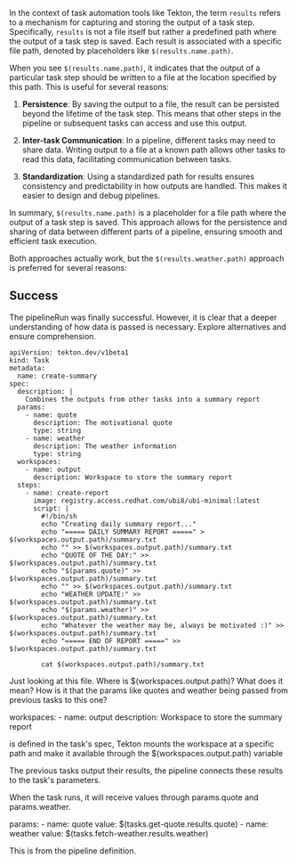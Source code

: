 In the context of task automation tools like Tekton, the term `results` refers to a mechanism for capturing and storing the output of a task step. Specifically, `results` is not a file itself but rather a predefined path where the output of a task step is saved. Each result is associated with a specific file path, denoted by placeholders like `$(results.name.path)`.

When you see `$(results.name.path)`, it indicates that the output of a particular task step should be written to a file at the location specified by this path. This is useful for several reasons:

1. **Persistence**: By saving the output to a file, the result can be persisted beyond the lifetime of the task step. This means that other steps in the pipeline or subsequent tasks can access and use this output.

2. **Inter-task Communication**: In a pipeline, different tasks may need to share data. Writing output to a file at a known path allows other tasks to read this data, facilitating communication between tasks.

3. **Standardization**: Using a standardized path for results ensures consistency and predictability in how outputs are handled. This makes it easier to design and debug pipelines.

In summary, `$(results.name.path)` is a placeholder for a file path where the output of a task step is saved. This approach allows for the persistence and sharing of data between different parts of a pipeline, ensuring smooth and efficient task execution.

Both approaches actually work, but the `$(results.weather.path)` approach is preferred for several reasons:

## Success
The pipelineRun was finally successful. However, it is clear that a deeper understanding of how data is passed is necessary. Explore alternatives and ensure comprehension.

```
apiVersion: tekton.dev/v1beta1
kind: Task
metadata:
  name: create-summary
spec:
  description: |
    Combines the outputs from other tasks into a summary report
  params:
    - name: quote
      description: The motivational quote
      type: string
    - name: weather
      description: The weather information
      type: string
  workspaces:
    - name: output
      description: Workspace to store the summary report
  steps:
    - name: create-report
      image: registry.access.redhat.com/ubi8/ubi-minimal:latest
      script: |
        #!/bin/sh
        echo "Creating daily summary report..."
        echo "===== DAILY SUMMARY REPORT =====" > $(workspaces.output.path)/summary.txt
        echo "" >> $(workspaces.output.path)/summary.txt
        echo "QUOTE OF THE DAY:" >> $(workspaces.output.path)/summary.txt
        echo "$(params.quote)" >> $(workspaces.output.path)/summary.txt
        echo "" >> $(workspaces.output.path)/summary.txt
        echo "WEATHER UPDATE:" >> $(workspaces.output.path)/summary.txt
        echo "$(params.weather)" >> $(workspaces.output.path)/summary.txt
        echo "Whatever the weather may be, always be motivated :)" >> $(workspaces.output.path)/summary.txt
        echo "===== END OF REPORT =====" >> $(workspaces.output.path)/summary.txt
        
        cat $(workspaces.output.path)/summary.txt
```

Just looking at this file. Where is $(workspaces.output.path)? What does it mean? How is it that the params like quotes and weather being passed from previous tasks to this one?

 workspaces:
    - name: output
      description: Workspace to store the summary report

is defined in the task's spec, Tekton mounts the workspace at a specific path and make it available through the $(workspaces.output.path) variable

The previous tasks output their results, the pipeline connects these results to the task's parameters.

When the task runs, it will receive values through params.quote and params.weather.

 params:
        - name: quote
          value: $(tasks.get-quote.results.quote)
        - name: weather
          value: $(tasks.fetch-weather.results.weather)

This is from the pipeline definition.

